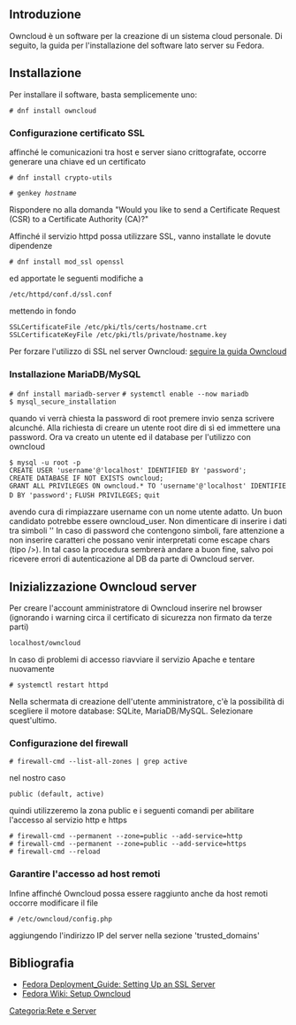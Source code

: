 Introduzione
------------

Owncloud è un software per la creazione di un sistema cloud personale.
Di seguito, la guida per l'installazione del software lato server su Fedora.

Installazione
-------------

Per installare il software, basta semplicemente uno:

`# dnf install owncloud`

### Configurazione certificato SSL

affinché le comunicazioni tra host e server siano crittografate, occorre generare una chiave ed un certificato

`# dnf install crypto-utils`

`# genkey `*`hostname`*

Rispondere no alla domanda "Would you like to send a Certificate Request (CSR) to a Certificate Authority (CA)?"

Affinché il servizio httpd possa utilizzare SSL, vanno installate le dovute dipendenze

`# dnf install mod_ssl openssl`

ed apportate le seguenti modifiche a

`/etc/httpd/conf.d/ssl.conf`

mettendo in fondo

`SSLCertificateFile /etc/pki/tls/certs/hostname.crt`
`SSLCertificateKeyFile /etc/pki/tls/private/hostname.key`

Per forzare l'utilizzo di SSL nel server Owncloud: [seguire la guida Owncloud](https://doc.owncloud.org/server/8.1/admin_manual/configuration_server/harden_server.html#redirect-all-unencrypted-traffic-to-https)

### Installazione MariaDB/MySQL

`# dnf install mariadb-server`
`# systemctl enable --now mariadb`
`$ mysql_secure_installation`

quando vi verrà chiesta la password di root premere invio senza scrivere alcunché. Alla richiesta di creare un utente root dire di sì ed immettere una password. Ora va creato un utente ed il database per l'utilizzo con owncloud

`$ mysql -u root -p`
`CREATE USER 'username'@'localhost' IDENTIFIED BY 'password';`
`CREATE DATABASE IF NOT EXISTS owncloud;`
`GRANT ALL PRIVILEGES ON owncloud.* TO 'username'@'localhost' IDENTIFIED BY 'password';`
`FLUSH PRIVILEGES;`
`quit`

avendo cura di rimpiazzare username con un nome utente adatto. Un buon candidato potrebbe essere owncloud\_user. Non dimenticare di inserire i dati tra simboli '' In caso di password che contengono simboli, fare attenzione a non inserire caratteri che possano venir interpretati come escape chars (tipo /&gt;). In tal caso la procedura sembrerà andare a buon fine, salvo poi ricevere errori di autenticazione al DB da parte di Owncloud server.

Inizializzazione Owncloud server
--------------------------------

Per creare l'account amministratore di Owncloud inserire nel browser (ignorando i warning circa il certificato di sicurezza non firmato da terze parti)

`localhost/owncloud`

In caso di problemi di accesso riavviare il servizio Apache e tentare nuovamente

`# systemctl restart httpd`

Nella schermata di creazione dell'utente amministratore, c'è la possibilità di scegliere il motore database: SQLite, MariaDB/MySQL. Selezionare quest'ultimo.

### Configurazione del firewall

`# firewall-cmd --list-all-zones | grep active`

nel nostro caso

`public (default, active)`

quindi utilizzeremo la zona public e i seguenti comandi per abilitare l'accesso al servizio http e https

`# firewall-cmd --permanent --zone=public --add-service=http`
`# firewall-cmd --permanent --zone=public --add-service=https`
`# firewall-cmd --reload`

### Garantire l'accesso ad host remoti

Infine affinché Owncloud possa essere raggiunto anche da host remoti occorre modificare il file

`# /etc/owncloud/config.php`

aggiungendo l'indirizzo IP del server nella sezione 'trusted\_domains'

Bibliografia
------------

-   [Fedora Deployment\_Guide: Setting Up an SSL Server](http://docs.fedoraproject.org/en-US/Fedora/15/html/Deployment_Guide/ch-Web_Servers.html#s2-apache-mod_ssl)
-   [Fedora Wiki: Setup Owncloud](https://fedoraproject.org/wiki/OwnCloud#Setup_owncloud)

[Categoria:Rete e Server](Categoria:Rete_e_Server "wikilink")
